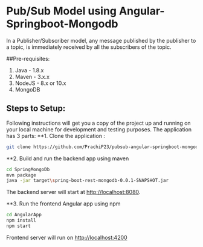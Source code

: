 # Pub/Sub Model using Angular-Springboot-Mongodb
In a Publisher/Subscriber model, any message published by the publisher to a topic, is immediately received by all the subscribers of the topic.

##Pre-requisites:
1. Java - 1.8.x
2. Maven - 3.x.x
3. NodeJS - 8.x or 10.x
4. MongoDB 

## Steps to Setup:
Following instructions will get you a copy of the project up and running on your local machine for development and testing purposes.
The application has 3 parts:
**1. Clone the application :
```bash
git clone https://github.com/PrachiP23/pubsub-angular-springboot-mongodb.git
```

**2. Build and run the backend app using maven
```bash
cd SpringMongoDb
mvn package
java -jar target\spring-boot-rest-mongodb-0.0.1-SNAPSHOT.jar
```

The backend server will start at <http://localhost:8080>.

**3. Run the frontend Angular app using npm
```bash
cd AngularApp
npm install
npm start
```
Frontend server will run on <http://localhost:4200>
